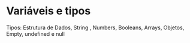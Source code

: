 <h1>Variáveis e tipos</h1>
<p>Tipos: Estrutura de Dados, String , Numbers, Booleans, Arrays, Objetos, Empty, undefined e null</p>